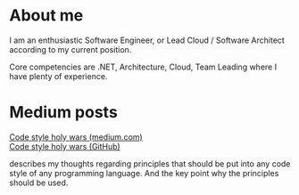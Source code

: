 # About me

I am an enthusiastic Software Engineer, or Lead Cloud / Software Architect according to my current position.

Core competencies are .NET, Architecture, Cloud, Team Leading where I have plenty of experience.

# Medium posts

[Code style holy wars (medium.com)](https://medium.com/@shenets.andrei/code-style-holy-wars-3df5896c22e5)  
[Code style holy wars (GitHub)](https://github.com/AndreiShenets/public/blob/master/code-style-holy-wars/README.md)

describes my thoughts regarding principles that should be put into any code style of any programming language. And the key point why the principles should be used.